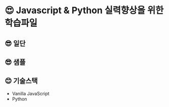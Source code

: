 # 😍 Javascript & Python 실력향상을 위한 학습파일

## 😎 일단

##

## 😎 샘플

<!--
- 하루에 N 시간씩 연습하면 1만 시간까지 며칠이 걸리는지 계산해주는 사이트
- 모달, url 복사 기능 -->

## 😊 기술스택

- Vanilla JavaScript
- Python
